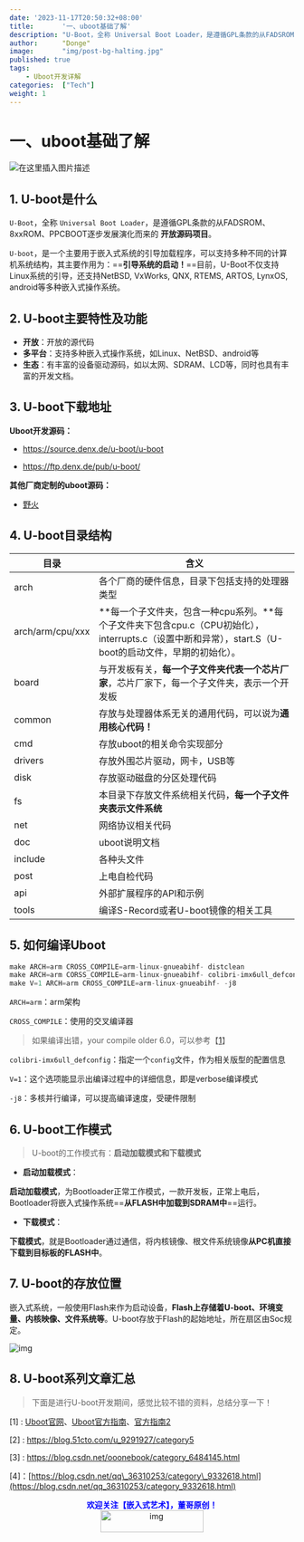 ```yaml
---
date: '2023-11-17T20:50:32+08:00'
title:       '一、uboot基础了解'
description: "U-Boot，全称 Universal Boot Loader，是遵循GPL条款的从FADSROM、8xxROM、PPCBOOT逐步发展演化而来的 开放源码项目。U-boot，是一个主要用于嵌入式系统的引导加载程序，可以支持多种不同的计算机系统结构，其主要作用为：==引导系统的启动！==目前，U-Boot不仅支持Linux系统的引导，还支持NetBSD, VxWorks, QNX, RTEMS, ARTOS, LynxOS, android等多种嵌入式操作系统!"
author:      "Donge"
image:       "img/post-bg-halting.jpg"
published: true
tags: 
    - Uboot开发详解
categories:  ["Tech"]
weight: 1
---
```



# 一、uboot基础了解

![在这里插入图片描述](https://image-1305421143.cos.ap-nanjing.myqcloud.com/image/974ad967a6b74a27888c66746ba1d04a.png)


## 1\. U-boot是什么

`U-Boot`，全称 `Universal Boot Loader`，是遵循GPL条款的从FADSROM、8xxROM、PPCBOOT逐步发展演化而来的 **开放源码项目**。

`U-boot`，是一个主要用于嵌入式系统的引导加载程序，可以支持多种不同的计算机系统结构，其主要作用为：==**引导系统的启动！**==目前，U-Boot不仅支持Linux系统的引导，还支持NetBSD, VxWorks, QNX, RTEMS, ARTOS, LynxOS, android等多种嵌入式操作系统。

## 2\. U-boot主要特性及功能

- **开放**：开放的源代码
- **多平台**：支持多种嵌入式操作系统，如Linux、NetBSD、android等
- **生态**：有丰富的设备驱动源码，如以太网、SDRAM、LCD等，同时也具有丰富的开发文档。

## 3\. U-boot下载地址

**Uboot开发源码：**

- https://source.denx.de/u-boot/u-boot

- https://ftp.denx.de/pub/u-boot/

**其他厂商定制的uboot源码：**

- [野火](https://github.com/Embedfire/ebf_products/tree/master/documentation)

## 4\. U-boot目录结构

| 目录             | 含义                                                         |
| ---------------- | ------------------------------------------------------------ |
| arch             | 各个厂商的硬件信息，目录下包括支持的处理器类型               |
| arch/arm/cpu/xxx | **每一个子文件夹，包含一种cpu系列。**每个子文件夹下包含cpu.c（CPU初始化），interrupts.c（设置中断和异常），start.S（U-boot的启动文件，早期的初始化）。 |
| board            | 与开发板有关，**每一个子文件夹代表一个芯片厂家**，芯片厂家下，每一个子文件夹，表示一个开发板 |
| common           | 存放与处理器体系无关的通用代码，可以说为**通用核心代码！**   |
| cmd              | 存放uboot的相关命令实现部分                                  |
| drivers          | 存放外围芯片驱动，网卡，USB等                                |
| disk             | 存放驱动磁盘的分区处理代码                                   |
| fs               | 本目录下存放文件系统相关代码，**每一个子文件夹表示文件系统** |
| net              | 网络协议相关代码                                             |
| doc              | uboot说明文档                                                |
| include          | 各种头文件                                                   |
| post             | 上电自检代码                                                 |
| api              | 外部扩展程序的API和示例                                      |
| tools            | 编译S-Record或者U-boot镜像的相关工具                         |

## 5\. 如何编译Uboot

```c
make ARCH=arm CROSS_COMPILE=arm-linux-gnueabihf- distclean
make ARCH=arm CORSS_COMPILE=arm-linux-gnueabihf- colibri-imx6ull_defconfig
make V=1 ARCH=arm CROSS_COMPILE=arm-linux-gnueabihf- -j8
```

`ARCH=arm`：arm架构

`CROSS_COMPILE`：使用的交叉编译器

> 如果编译出错，your compile older 6.0，可以参考【[1](https://blog.csdn.net/Jun626/article/details/90448830)】

`colibri-imx6ull_defconfig`：指定一个`config`文件，作为相关版型的配置信息

`V=1`：这个选项能显示出编译过程中的详细信息，即是verbose编译模式

`-j8`：多核并行编译，可以提高编译速度，受硬件限制

## 6\. U-boot工作模式

> U-boot的工作模式有：**启动加载模式和下载模式**

- **启动加载模式**：

**启动加载模式**，为Bootloader正常工作模式，一款开发板，正常上电后，Bootloader将嵌入式操作系统==**从FLASH中加载到SDRAM中**==运行。

- **下载模式**：

**下载模式**，就是Bootloader通过通信，将内核镜像、根文件系统镜像**从PC机直接下载到目标板的FLASH中**。

## 7\. U-boot的存放位置

嵌入式系统，一般使用Flash来作为启动设备，**Flash上存储着U-boot、环境变量、内核映像、文件系统等**。U-boot存放于Flash的起始地址，所在扇区由Soc规定。

![img](https://i.loli.net/2021/12/02/dXOn3fe91FZQWzq.jpg)

## 8\. U-boot系列文章汇总

> 下面是进行U-boot开发期间，感觉比较不错的资料，总结分享一下！

\[1\] : [Uboot官网](http://www.denx.de/wiki/U-Boot/)、[Uboot官方指南](http://www.denx.de/wiki/DULG/Manual)、[官方指南2](https://u-boot.readthedocs.io/en/latest/index.html)

\[2\] : https://blog.51cto.com/u_9291927/category5

\[3\] : https://blog.csdn.net/ooonebook/category_6484145.html

\[4\]：[https://blog.csdn.net/qq\_36310253/category\_9332618.html](https://blog.csdn.net/qq_36310253/category_9332618.html)


<center><b> <font color ="blue">欢迎关注【嵌入式艺术】，董哥原创！</font></b></center>
<div align=center><img src="https://image-1305421143.cos.ap-nanjing.myqcloud.com/image/blog.png" alt="img" width = "60%" height ="10%"/>
</div>
